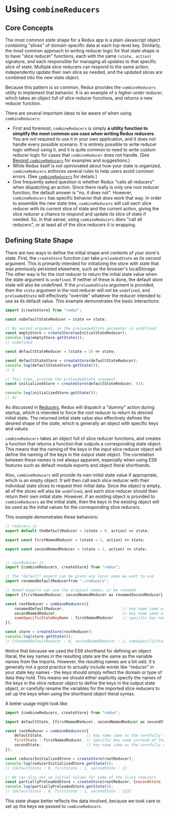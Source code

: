 # Using `combineReducers`

## Core Concepts


The most common state shape for a Redux app is a plain Javascript object containing "slices" of domain-specific data at each top-level key.  Similarly, the most common approach to writing reducer logic for that state shape is to have "slice reducer" functions, each with the same `(state, action)` signature, and each responsible for managing all updates to that specific slice of state.  Multiple slice reducers can respond to the same action, independently update their own slice as needed, and the updated slices are combined into the new state object.

Because this pattern is so common, Redux provides the `combineReducers` utility to implement that behavior.  It is an example of a _higher-order reducer_, which takes an object full of slice reducer functions, and returns a new reducer function.

There are several important ideas to be aware of when using `combineReducers`:

- First and foremost, `combineReducers` is simply **a utility function to simplify the most common use case when writing Redux reducers**.  You are *not* required to use it in your own application, and it does *not* handle every possible scenario.  It is entirely possible to write reducer logic without using it, and it is quite common to need to write custom reducer logic for cases that `combineReducer` does not handle.  (See [Beyond `combineReducers`](./05-BeyondCombineReducers.md) for examples and suggestions.)  
- While Redux itself is not opinionated about how your state is organized, `combineReducers` enforces several rules to help users avoid common errors.  (See [`combineReducers`](../../api/combineReducers.md) for details.)
- One frequently asked question is whether Redux "calls all reducers" when dispatching an action.  Since there really is only one root reducer function, the default answer is "no, it does not".  However, `combineReducers` has specific behavior that _does_ work that way.  In order to assemble the new state tree, `combineReducers` will call each slice reducer with its current slice of state and the current action, giving the slice reducer a chance to respond and update its slice of state if needed.  So, in that sense, using `combineReducers` _does_ "call all reducers", or at least all of the slice reducers it is wrapping.


## Defining State Shape

There are two ways to define the initial shape and contents of your store's state.  First, the `createStore` function can take `preloadedState` as its second argument.  This is primarily intended for initializing the store with state that was previously persisted elsewhere, such as the browser's localStorage.  The other way is for the root reducer to return the initial state value when the state argument is `undefined`.  If neither of these is done, the default store state will also be undefined.  If the `preloadedState` argument is provided, then the `state` argument in the root reducer will _not_ be `undefined`, and `preloadedState` will effectively "override" whatever the reducer intended to use as its default value.  This example demonstrates the basic interactions:

```js
import {createStore} from "redux";

const noDefaultStateReducer = state => state;

// No second argument, so the preloadedState parameter is undefined
const emptyStore = createStore(noInitialStateReducer);
console.log(emptyStore.getState());
// undefined

const defaultStateReducer = (state = 5) => state;

const defaultStateStore = createStore(defaultStateReducer);
console.log(defaultStateStore.getState());
// 5

// This time, provide the preloadedState argument
const initializedStore = createStore(defaultStateReducer, 42);

console.log(initializedStore.getState());
// 42

```

As discussed in [Reducers](../../basics/Reducers.md), Redux will dispatch a "dummy" action during startup, which is intended to force the root reducer to return its desired initial state.  The returned initial state value also effectively defines the desired shape of the state, which is generally an object with specific keys and values.


`combineReducers` takes an object full of slice reducer functions, and creates a function that returns a function that outputs a corresponding state object.  This means that the naming of the keys in the input slice reducer object will define the naming of the keys in the output state object.  The correlation between these names is not always apparent, especially when using ES6 features such as default module exports and object literal shorthands.

Also, `combineReducers` will provide its own initial state value if appropriate, which is an empty object.  It will then call each slice reducer with their individual state slices to request their initial data.  Since the object is empty, all of the slices will also be `undefined`, and each slice reducer should then return their own initial state.  However, if an existing object is provided to `combineReducers` as the initial state, then the keys in the existing object will be used as the initial values for the corresponding slice reducers.

This example demonstrates these behaviors:

```js
// reducers.js
export default theDefaultReducer = (state = 0, action) => state;

export const firstNamedReducer = (state = 1, action) => state;

export const secondNamedReducer = (state = 2, action) => state;


// rootReducer.js
import {combineReducers, createStore} from "redux";

// The "default" export can be given any local name we want to use
import renamedDefaultReducerfrom "./reducers";

// Named exports can use the original names, or be renamed
import {firstNamedReducer, secondNamedReducer as renamedSecondReducer} from "./reducers"; 

const rootReducer = combineReducers({
    renamedDefaultReducer,                          // key name same as the variable name
    secondNamedReducer,                             // key name same as the variable name
    someSpecificStateKeyName : firstNamedReducer    // specific key name instead of the variable name
});

const store = createStore(rootReducer);
console.log(store.getState());
// {renamedDefaultReducer : 0, secondNamedReducer : 1, someSpecificStateKeyName : 2}
```

Notice that because we used the ES6 shorthand for defining an object literal, the key names in the resulting state are the same as the variable names from the imports.  However, the resulting names are a bit odd.  It's generally not a good practice to actually include words like "reducer" in your state key names - the keys should simply reflect the domain or type of data they hold.  This means we should either explicitly specify the names of the keys in the slice reducer object to define the keys in the output state object, or carefully rename the variables for the imported slice reducers to set up the keys when using the shorthand object literal syntax.

A better usage might look like:

```js
import {combineReducers, createStore} from "redux";

import defaultState, {firstNamedReducer, secondNamedReducer as secondState} from "./reducers";

const rootReducer = combineReducers({
    defaultState,                   // key name same as the carefully renamed default export
    firstState : firstNamedReducer, // specific key name instead of the variable name
    secondState,                    // key name same as the carefully renamed named export
});

const reducerInitializedStore = createStore(rootReducer);
console.log(reducerInitializedStore.getState());
// {defaultState : 0, firstState : 1, secondState : 2}

// We can also set up initial values for some of the slice reducers
const partiallyPreloadedStore = createStore(rootReducer, {secondState : 123});
console.log(partiallyPreloadedStore.getState());
// {defaultState : 0, firstState : 1, secondState : 123}
```

This state shape better reflects the data involved, because we took care to set up the keys we passed to `combineReducers`.


